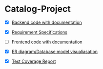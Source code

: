 # Catalog-Project
 
- [x] [Backend code with documentation](https://github.com/likhith1101/catalog-project/blob/main/api_documentation.md)
- [x] [Requirement Specifications](https://github.com/likhith1101/catalog-project/blob/main/README.md)
- [ ] [Frontend code with documentation](file://wsl.localhost/Debian/home/likhith/catalog-git/catalog-project/catalog/frontend/documentation/index.html)
- [x] [ER diagram/Database model visualiasation](https://github.com/likhith1101/catalog-project/blob/main/er-diagram.png)
- [x] [Test Coverage Report](https://github.com/likhith1101/catalog-project/blob/main/testreport.png)
 
